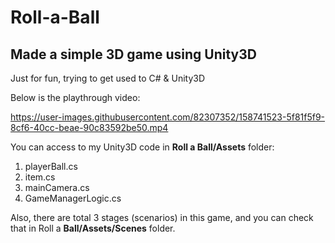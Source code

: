 # Roll-a-Ball
## Made a simple 3D game using Unity3D
Just for fun, trying to get used to C# &amp; Unity3D

Below is the playthrough video:


https://user-images.githubusercontent.com/82307352/158741523-5f81f5f9-8cf6-40cc-beae-90c83592be50.mp4

You can access to my Unity3D code in **Roll a Ball/Assets** folder:

1. playerBall.cs 
2. item.cs 
3. mainCamera.cs 
4. GameManagerLogic.cs

Also, there are total 3 stages (scenarios) in this game, and you can check that in Roll a **Ball/Assets/Scenes** folder.


